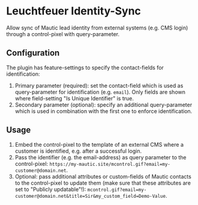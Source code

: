 # Leuchtfeuer Identity-Sync
Allow sync of Mautic lead identity from external systems (e.g. CMS login) through a control-pixel with query-parameter.

## Configuration
The plugin has feature-settings to specify the contact-fields for identification:
1. Primary parameter (required): set the contact-field which is used as query-parameter for identification (e.g. `email`). Only fields are shown where field-setting "Is Unique Identifier" is true.
2. Secondary parameter (optional): specify an additional query-parameter which is used in combination with the first one to enforce identification.

## Usage
1. Embed the control-pixel to the template of an external CMS where a customer is identified, e.g. after a successful login.
2. Pass the identifier (e.g. the email-address) as query parameter to the control-pixel: `https://my-mautic.site/mcontrol.gif?email=my-customer@domain.net`.
3. Optional: pass additional attributes or custom-fields of Mautic contacts to the control-pixel to update them
   (make sure that these attributes are set to "Publicly updatable"!): `mcontrol.gif?email=my-customer@domain.net&title=Sir&my_custom_field=Demo-Value`. 